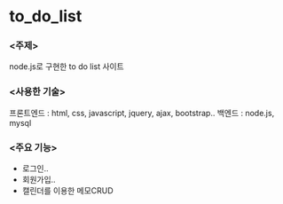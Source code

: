 # to_do_list

### <주제>
node.js로 구현한 to do list 사이트


### <사용한 기술>

프론트엔드 : html, css, javascript, jquery, ajax, bootstrap..
백엔드 : node.js, mysql


### <주요 기능>

- 로그인..
- 회원가입..
- 캘린더를 이용한 메모CRUD


